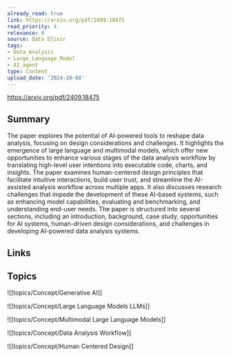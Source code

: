 ```yaml
---
already_read: true
link: https://arxiv.org/pdf/2409.18475
read_priority: 4
relevance: 0
source: Data Elixir
tags:
- Data_Analysis
- Large_Language_Model
- AI_agent
type: Content
upload_date: '2024-10-08'
---
```


https://arxiv.org/pdf/2409.18475
## Summary

The paper explores the potential of AI-powered tools to reshape data analysis, focusing on design considerations and challenges. It highlights the emergence of large language and multimodal models, which offer new opportunities to enhance various stages of the data analysis workflow by translating high-level user intentions into executable code, charts, and insights. The paper examines human-centered design principles that facilitate intuitive interactions, build user trust, and streamline the AI-assisted analysis workflow across multiple apps. It also discusses research challenges that impede the development of these AI-based systems, such as enhancing model capabilities, evaluating and benchmarking, and understanding end-user needs. The paper is structured into several sections, including an introduction, background, case study, opportunities for AI systems, human-driven design considerations, and challenges in developing AI-powered data analysis systems.
## Links


## Topics

![[topics/Concept/Generative AI]]

![[topics/Concept/Large Language Models LLMs]]

![[topics/Concept/Multimodal Large Language Models]]

![[topics/Concept/Data Analysis Workflow]]

![[topics/Concept/Human Centered Design]]